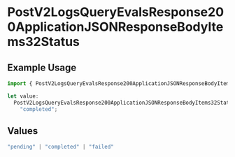 # PostV2LogsQueryEvalsResponse200ApplicationJSONResponseBodyItems32Status

## Example Usage

```typescript
import { PostV2LogsQueryEvalsResponse200ApplicationJSONResponseBodyItems32Status } from "orq-poc-typescript-multi-env-version/models/operations";

let value:
  PostV2LogsQueryEvalsResponse200ApplicationJSONResponseBodyItems32Status =
    "completed";
```

## Values

```typescript
"pending" | "completed" | "failed"
```